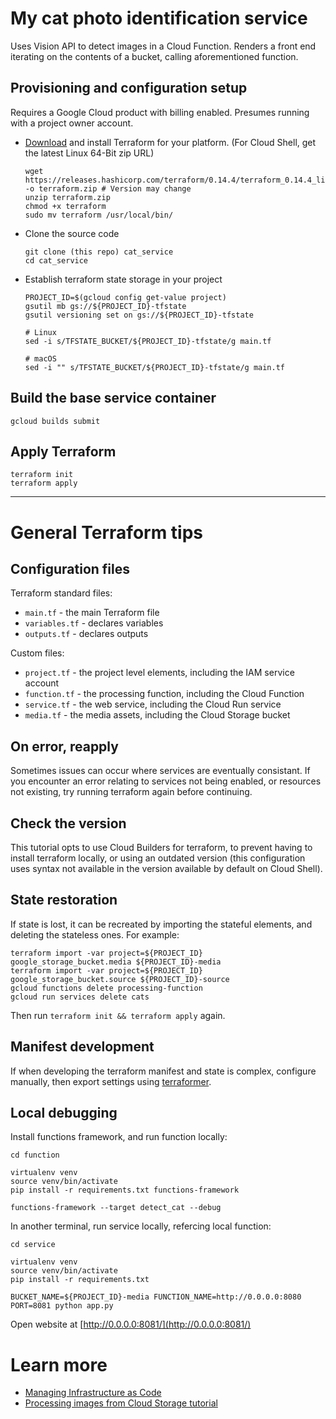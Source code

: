 # My cat photo identification service

Uses Vision API to detect images in a Cloud Function. Renders a front end iterating on the contents of a bucket, calling aforementioned function.

## Provisioning and configuration setup

Requires a Google Cloud product with billing enabled. Presumes running with a project owner account. 

* [Download](https://www.terraform.io/downloads.html) and install Terraform for your platform. (For Cloud Shell, get the latest Linux 64-Bit zip URL)

    ```
    wget https://releases.hashicorp.com/terraform/0.14.4/terraform_0.14.4_linux_amd64.zip -o terraform.zip # Version may change
    unzip terraform.zip
    chmod +x terraform
    sudo mv terraform /usr/local/bin/
    ```

* Clone the source code
    ```
    git clone (this repo) cat_service
    cd cat_service
    ```

* Establish terraform state storage in your project
    ```
    PROJECT_ID=$(gcloud config get-value project)
    gsutil mb gs://${PROJECT_ID}-tfstate
    gsutil versioning set on gs://${PROJECT_ID}-tfstate

    # Linux
    sed -i s/TFSTATE_BUCKET/${PROJECT_ID}-tfstate/g main.tf 

    # macOS
    sed -i "" s/TFSTATE_BUCKET/${PROJECT_ID}-tfstate/g main.tf
    ```

## Build the base service container

```
gcloud builds submit
```

## Apply Terraform
```
terraform init
terraform apply
```

---

# General Terraform tips

## Configuration files


Terraform standard files: 

* `main.tf` - the main Terraform file
* `variables.tf` - declares variables
* `outputs.tf` - declares outputs

Custom files: 
* `project.tf` - the project level elements, including the IAM service account
* `function.tf` - the processing function, including the Cloud Function
* `service.tf` - the web service, including the Cloud Run service
* `media.tf` - the media assets, including the Cloud Storage bucket

## On error, reapply

Sometimes issues can occur where services are eventually consistant. If you encounter an error relating to services not being enabled, or resources not existing, try running terraform again before continuing.

## Check the version

This tutorial opts to use Cloud Builders for terraform, to prevent having to install terraform locally, or using an outdated version (this configuration uses syntax not available in the version available by default on Cloud Shell).

## State restoration

If state is lost, it can be recreated by importing the stateful elements, and deleting the stateless ones. For example:

```
terraform import -var project=${PROJECT_ID} google_storage_bucket.media ${PROJECT_ID}-media
terraform import -var project=${PROJECT_ID} google_storage_bucket.source ${PROJECT_ID}-source
gcloud functions delete processing-function
gcloud run services delete cats
```

Then run `terraform init && terraform apply` again. 

## Manifest development

If when developing the terraform manifest and state is complex, configure manually, then export settings using [terraformer](https://github.com/GoogleCloudPlatform/terraformer).

## Local debugging

Install functions framework, and run function locally:

```
cd function

virtualenv venv
source venv/bin/activate
pip install -r requirements.txt functions-framework

functions-framework --target detect_cat --debug
```

In another terminal, run service locally, refercing local function: 

```
cd service

virtualenv venv
source venv/bin/activate
pip install -r requirements.txt

BUCKET_NAME=${PROJECT_ID}-media FUNCTION_NAME=http://0.0.0.0:8080 PORT=8081 python app.py
```

Open website at [http://0.0.0.0:8081/](http://0.0.0.0:8081/)

# Learn more

 * [Managing Infrastructure as Code](https://cloud.google.com/solutions/managing-infrastructure-as-code)
 * [Processing images from Cloud Storage tutorial ](https://cloud.google.com/run/docs/tutorials/image-processing)
